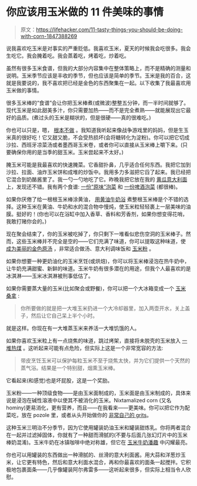 # 你应该用玉米做的 11 件美味的事情

> 原文：<https://lifehacker.com/11-tasty-things-you-should-be-doing-with-corn-1847388269>

说我喜欢吃玉米是对事实的严重贬低。我喜欢玉米，夏天的时候我会吃很多。我会生吃它。我会腌着吃。我会蒸着吃，烤着吃，炒着吃。

虽然有很多玉米食谱，但我的大部分内容集中在整体策略上，而不是精确的测量和说明。玉米季节应该是丰收的季节，但也应该是简单的季节。玉米是我的百合，这就是我要说的，我不喜欢把已经是金色的东西聚集在一起。以下收集了我最喜欢用玉米做的事情。

很多玉米棒的“食谱”会让你把玉米棒煮(或微波)整整五分钟，而一半时间就够了。现代玉米是如此甜美多汁，你只需要加热——而不是完全煮熟——就能展现出它最好的品质。(煮过头的玉米是糊状的，但是很硬——真的很难吃。)

你也可以只是，嗯， [根本不做](https://lifehacker.com/you-know-you-dont-have-to-cook-corn-right-1797841831) 。我知道我听起来像战争游戏里的妈妈，但是生玉米真的很好吃！它又甜又脆，不会受热损坏(会将糖转化为淀粉)。你可以把它切成沙拉、西班牙凉菜汤或者墨西哥玉米卷，或者你可以直接从玉米棒上嚼下来。(只要确保你用的是当季的甜玉米。玉米尝起来不太好。)

腌玉米可能是我最喜欢的快速腌菜。它香甜扑鼻，几乎适合任何东西。我把它加到沙拉、拉面、油炸玉米饼和成堆的炒饭中。我用多力多滋把它舀了起来。我已经把它混合到奶酪酱里了。我一勺一勺地吃了它。昨晚我把它放在我的 [黄瓜意大利面](https://lifehacker.com/you-can-make-a-shockingly-delicious-pasta-sauce-with-cu-1847369903) 上，发现还不错。我有两个食谱: [一份“原味”泡菜](https://lifehacker.com/you-should-put-pickled-corn-on-everything-1827544519) 和 [一份啤酒泡菜](https://lifehacker.com/use-beer-to-pickle-your-vegetables-1828505732) (都很棒)。

如果你厌倦了给一根根玉米棒涂黄油， [用黄油牛奶浴](https://lifehacker.com/poach-your-corn-in-a-buttery-milk-bath-1844685912) 煮整根玉米棒是个不错的选择。这种玉米在黄油、牛奶和水的混合物中慢炖，使玉米粒轻轻裹上一层美味的油膜。挺好的！(你也可以在浴缸中加入香草、香料和芳香剂，如果你想变得花哨，我敢打赌你会的。)

现在聚会结束了，你的玉米被吃掉了，你只剩下一堆看似悲伤空洞的玉米棒子。然而，这些玉米棒并不完全是空的——它们充满了味道，你可以提取这种味道，使 [成为美丽的金色原汤](https://lifehacker.com/make-a-golden-stock-out-of-corn-cobs-1827181520) ，非常适合做汤、意大利调味饭和 [玉米粉](https://lifehacker.com/cook-your-grits-in-a-golden-corn-stock-1844674258) 。

如果你想要一种更奶油化的玉米烹饪(或烘焙)，你可以将玉米棒浸泡在热牛奶中，让牛奶充满甜蜜、新鲜的味道。玉米牛奶有很多潜在的用途，但我个人最喜欢的是冰淇淋——玉米冰淇淋被刑事低估了。

如果你需要蒸大量的玉米(比如聚会或野餐)，你可以把一个大冰箱变成一个 [玉米桑拿](https://lifehacker.com/steam-corn-using-either-of-these-two-easy-very-differe-1826779004) :

> 你所要做的就是把一大堆玉米扔进一个大冷却器里，加入两壶开水，关上盖子，然后让它自己呆上半个小时。

就是这样。你现在有一大堆蒸玉米来养活一大堆饥饿的人。

如果你喜欢玉米粒上有一点烧焦的味道，跳过烤架，直接将未脱壳的玉米放入 [一堆热煤](https://lifehacker.com/grill-directly-on-hot-coals-you-cowards-1847330169) 。这听起来可能有点危险，但实际上这是一个非常宽容的方法:

> 带皮烹饪玉米可以保护每粒玉米不至于烧焦太快，并为它们提供一个天然的蒸气浴。结果是一个特别甜，烟熏玉米棒。

它看起来(和感觉)也是坏屁股，这是一个奖励。

玉米粉——一种顶级食物——是由玉米面制成的，玉米面是由玉米制成的，具体来说是浸泡在碱性溶液中以使其不被消化的玉米。Nixtamalized corn (又名 hominy)更易消化，更有营养，而且——在我看来——更美味。你可以把它作为配菜吃，放在 pozole 里，或者从头开始做你的 [非常自己的 grits](https://lifehacker.com/how-to-make-grits-from-fresh-hominy-1845408529)。

这种玉米三明治不分季节，因为它使用罐装奶油玉米和罐装甜炼乳。你将两者混合在一起并过滤掉固体，你就有了一种甜而滑腻的(不要与后面几张幻灯片中的玉米棒奶混淆)。玉米牛奶在冰镇咖啡中绝对称雄，但它在 [玉米牛奶潘趣](https://lifehacker.com/were-drinking-corn-milk-punch-now-1844804596) 中闪耀最亮。

你也可以用罐装的东西做出一种滑腻的、丝滑的意大利面酱。用大蒜和洋葱炒玉米，让它更有特色，然后和意大利面水混合，再和你最喜欢的面条一起搅拌。它积极地包裹面条——几乎像罐装阿尔弗雷多——这听起来很多，但实际上相当令人欣慰。